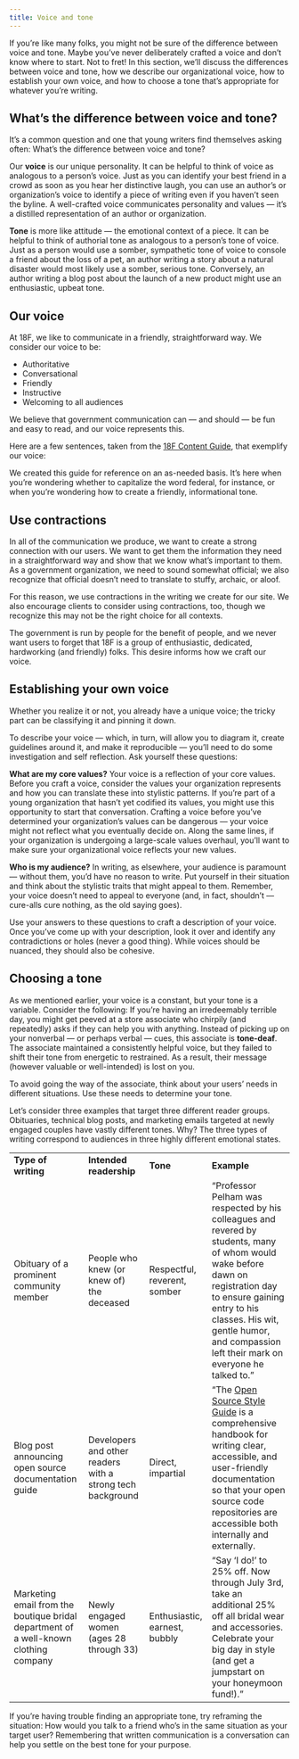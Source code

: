 ```yaml
---
title: Voice and tone
---
```


If you’re like many folks, you might not be sure of the difference between voice and tone. Maybe you’ve never deliberately crafted a voice and don’t know where to start. Not to fret! In this section, we’ll discuss the differences between voice and tone, how we describe our organizational voice, how to establish your own voice, and how to choose a tone that’s appropriate for whatever you’re writing.

## What’s the difference between voice and tone?

It’s a common question and one that young writers find themselves asking often: What’s the difference between voice and tone?

Our **voice** is our unique personality. It can be helpful to think of voice as analogous to a person’s voice. Just as you can identify your best friend in a crowd as soon as you hear her distinctive laugh, you can use an author’s or organization’s voice to identify a piece of writing even if you haven’t seen the byline. A well-crafted voice communicates personality and values — it’s a distilled representation of an author or organization.

**Tone** is more like attitude — the emotional context of a piece. It can be helpful to think of authorial tone as analogous to a person’s tone of voice. Just as a person would use a somber, sympathetic tone of voice to console a friend about the loss of a pet, an author writing a story about a natural disaster would most likely use a somber, serious tone. Conversely, an author writing a blog post about the launch of a new product might use an enthusiastic, upbeat tone.

## Our voice

At 18F, we like to communicate in a friendly, straightforward way. We consider our voice to be:

* Authoritative
* Conversational
* Friendly
* Instructive
* Welcoming to all audiences

We believe that government communication can — and should — be fun and easy to read, and our voice represents this.

Here are a few sentences, taken from the [18F Content Guide](https://pages.18f.gov/content-guide/), that exemplify our voice:

We created this guide for reference on an as-needed basis. It’s here when you’re wondering whether to capitalize the word federal, for instance, or when you’re wondering how to create a friendly, informational tone.

## Use contractions  

In all of the communication we produce, we want to create a strong connection with our users. We want to get them the information they need in a straightforward way and show that we know what’s important to them. As a government organization, we need to sound somewhat official; we also recognize that official doesn’t need to translate to stuffy, archaic, or aloof.

For this reason, we use contractions in the writing we create for our site. We also encourage clients to consider using contractions, too, though we recognize this may not be the right choice for all contexts.  

The government is run by people for the benefit of people, and we never want users to forget that 18F is a group of enthusiastic, dedicated, hardworking (and friendly) folks. This desire informs how we craft our voice.

## Establishing your own voice

Whether you realize it or not, you already have a unique voice; the tricky part can be classifying it and pinning it down.

To describe your voice — which, in turn, will allow you to diagram it, create guidelines around it, and make it reproducible — you’ll need to do some investigation and self reflection. Ask yourself these questions:

**What are my core values?** Your voice is a reflection of your core values. Before you craft a voice, consider the values your organization represents and how you can translate these into stylistic patterns. If you’re part of a young organization that hasn’t yet codified its values, you might use this opportunity to start that conversation. Crafting a voice before you’ve determined your organization’s values can be dangerous — your voice might not reflect what you eventually decide on. Along the same lines, if your organization is undergoing a large-scale values overhaul, you’ll want to make sure your organizational voice reflects your new values.

**Who is my audience?** In writing, as elsewhere, your audience is paramount — without them, you’d have no reason to write. Put yourself in their situation and think about the stylistic traits that might appeal to them. Remember, your voice doesn’t need to appeal to everyone (and, in fact, shouldn’t — cure-alls cure nothing, as the old saying goes).

Use your answers to these questions to craft a description of your voice. Once you’ve come up with your description, look it over and identify any contradictions or holes (never a good thing). While voices should be nuanced, they should also be cohesive.

## Choosing a tone

As we mentioned earlier, your voice is a constant, but your tone is a variable. Consider the following: If you’re having an irredeemably terrible day, you might get peeved at a store associate who chirpily (and repeatedly) asks if they can help you with anything. Instead of picking up on your nonverbal — or perhaps verbal — cues, this associate is **tone-deaf**. The associate maintained a consistently helpful voice, but they failed to shift their tone from energetic to restrained. As a result, their message (however valuable or well-intended) is lost on you.

To avoid going the way of the associate, think about your users’ needs in different situations. Use these needs to determine your tone.

Let’s consider three examples that target three different reader groups. Obituaries, technical blog posts, and marketing emails targeted at newly engaged couples have vastly different tones. Why? The three types of writing correspond to audiences in three highly different emotional states.

<table>
    <tr>
        <td><strong>Type of writing</strong></td>
        <td><strong>Intended readership</strong></td>
        <td><strong>Tone</strong></td>
        <td><strong>Example</strong></td>
    </tr>
    <tr>
        <td>Obituary of a prominent community member</td>
        <td>People who knew (or knew of) the deceased</td>
        <td>Respectful, reverent, somber</td>
        <td>“Professor Pelham was respected by his colleagues and revered by students, many of whom would wake before dawn on registration day to ensure gaining entry to his classes. His wit, gentle humor, and compassion left their mark on everyone he talked to.”</td>
    </tr>
    <tr>
        <td>Blog post announcing open source documentation guide</td>
        <td>Developers and other readers with a strong tech background</td>
        <td>Direct, impartial</td>
        <td>“The <a href="https://18f.gsa.gov/2015/07/29/style-guide-for-open-source-documentation/">Open Source Style Guide</a> is a comprehensive handbook for writing clear, accessible, and user-friendly documentation so that your open source code repositories are accessible both internally and externally.</td>
    </tr>
    <tr>
        <td>Marketing email from the boutique bridal department of a well-known clothing company </td>
        <td>Newly engaged women (ages 28 through 33)</td>
        <td>Enthusiastic, earnest, bubbly</td>
        <td>“Say ‘I do!’ to 25% off. Now through July 3rd, take an additional 25% off all bridal wear and accessories. Celebrate your big day in style (and get a jumpstart on your honeymoon fund!).”</td>
    </tr>
   </table>

If you’re having trouble finding an appropriate tone, try reframing the situation: How would you talk to a friend who’s in the same situation as your target user? Remembering that written communication is a conversation can help you settle on the best tone for your purpose.
